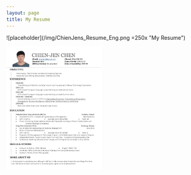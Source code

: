 ```yaml
---
layout: page
title: My Resume
---
```


![placeholder](/img/ChienJens_Resume_Eng.png =250x "My Resume")

<img src="/img/ChienJens_Resume_Eng.png" width="250">

